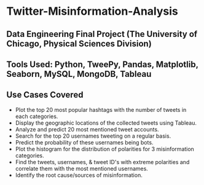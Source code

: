 # Twitter-Misinformation-Analysis

## Data Engineering Final Project (The University of Chicago, Physical Sciences Division)

## Tools Used: Python, TweePy, Pandas, Matplotlib, Seaborn, MySQL, MongoDB, Tableau

## Use Cases Covered

- Plot the top 20 most popular hashtags with the number of tweets in each categories.
- Display the geographic locations of the collected tweets using Tableau.
- Analyze and predict 20 most mentioned tweet accounts.
- Search for the top 20 usernames tweeting on a regular basis.
- Predict the probability of these usernames being bots.
- Plot the histogram for the distribution of polarities for 3 misinformation categories.
- Find the tweets, usernames, & tweet ID's with extreme polarities and correlate them with the most mentioned usernames. 
- Identify the root cause/sources of misinformation.



